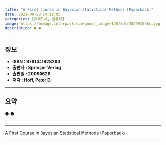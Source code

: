 ```yaml
---
title: "A First Course in Bayesian Statistical Methods (Paperback)"
date: 2021-09-28 14:11:05
categories: [외국도서, 컴퓨터]
image: https://bimage.interpark.com/goods_image/1/6/5/6/352991656s.jpg
description: ● ●
---
```


## **정보**

- **ISBN : 9781441928283**
- **출판사 : Springer Verlag**
- **출판일 : 20090626**
- **저자 : Hoff, Peter D.**

------



## **요약**

●  ●  

------



------


A First Course in Bayesian Statistical Methods (Paperback) 

------


